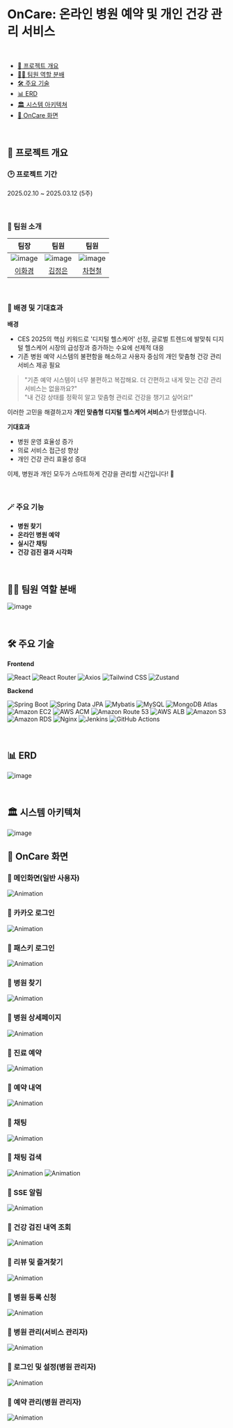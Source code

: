 # OnCare: 온라인 병원 예약 및 개인 건강 관리 서비스

</br>

- [📘 프로젝트 개요](#📘-프로젝트-개요)
- [🧑‍💻 팀원 역할 분배](#🧑‍💻-팀원-역할-분배)
- [🛠️ 주요 기술](#️🛠️-주요-기술)
- [📊 ERD](#📊-erd)
- [🏛️ 시스템 아키텍쳐](#🏛️-시스템-아키텍쳐)
- [🎵 OnCare 화면](#🎵-oncare-화면)

</br>

## 📘 프로젝트 개요

### 🕑 프로젝트 기간
2025.02.10 ~ 2025.03.12 (5주)

</br>

### 💁 팀원 소개
|팀장|팀원|팀원|
|:---:|:---:|:---:|
|![image](https://github.com/hwakyung99.png)|![image](https://github.com/jjoool.png)|![image](https://github.com/bright-cha.png)|
|[이화경](https://github.com/hwakyung99)|[김정은](https://github.com/jjoool)|[차현철](https://github.com/bright-cha)|

</br>

### 🏅 배경 및 기대효과
**배경**
- CES 2025의 핵심 키워드로 '디지털 헬스케어' 선정, 글로벌 트렌드에 발맞춰 디지털 헬스케어 시장의 급성장과 증가하는 수요에 선제적 대응</br>
- 기존 병원 예약 시스템의 불편함을 해소하고 사용자 중심의 개인 맞춤형 건강 관리 서비스 제공 필요</br>

> "기존 예약 시스템이 너무 불편하고 복잡해요. 더 간편하고 내게 맞는 건강 관리 서비스는 없을까요?"</br>
> "내 건강 상태를 정확히 알고 맞춤형 관리로 건강을 챙기고 싶어요!"

이러한 고민을 해결하고자 **개인 맞춤형 디지털 헬스케어 서비스**가 탄생했습니다.

**기대효과**
- 병원 운영 효율성 증가
- 의료 서비스 접근성 향상
- 개인 건강 관리 효율성 증대

이제, 병원과 개인 모두가 스마트하게 건강을 관리할 시간입니다! 🚀

</br>

### 🪄 주요 기능
- **병원 찾기**
- **온라인 병원 예약**
- **실시간 채팅**
- **건강 검진 결과 시각화**

</br>

## 🧑‍💻 팀원 역할 분배
![image](<readme_assets/팀원 역할.png>)

</br>

## 🛠️ 주요 기술
**Frontend**

![React](https://img.shields.io/badge/React-61DAFB?style=flat&logo=react&logoColor=black)
![React Router](https://img.shields.io/badge/React_Router-CA4245?style=flat&logo=react-router&logoColor=white)
![Axios](https://img.shields.io/badge/Axios-5A29E4?style=flat&logo=axios&logoColor=white)
![Tailwind CSS](https://img.shields.io/badge/Tailwind_CSS-06B6D4?style=flat&logo=tailwindcss&logoColor=white)
![Zustand](https://img.shields.io/badge/Zustand-59666C?style=flat)


**Backend**

![Spring Boot](https://img.shields.io/badge/Spring%20Boot-6DB33F?style=flat&logo=spring-boot&logoColor=white)
![Spring Data JPA](https://img.shields.io/badge/Spring_Data_JPA-6DB33F?style=flat)
![Mybatis](https://img.shields.io/badge/Mybatis-59666C?style=flat)
![MySQL](https://img.shields.io/badge/MySQL-4479A1?style=flat&logo=mysql&logoColor=white)
![MongoDB Atlas](https://img.shields.io/badge/MongoDB_Atlas-47A248?style=flat&logo=mongodb&logoColor=white)
![Amazon EC2](https://img.shields.io/badge/Amazon_EC2-FF9900?style=flat&logo=AmazonEC2&logoColor=white)
![AWS ACM](https://img.shields.io/badge/AWS_ACM-FF9900?style=flat&logoColor=white)
![Amazon Route 53](https://img.shields.io/badge/Amazon_Route_53-8C4FFF?style=flat&logo=AmazonRoute53&logoColor=white)
![AWS ALB](https://img.shields.io/badge/AWS_ALB-8C4FFF?style=flat&logo=awselasticloadbalancing&logoColor=white)
![Amazon S3](https://img.shields.io/badge/Amazon_S3-569A31?style=flat&logo=AmazonS3&logoColor=white)
![Amazon RDS](https://img.shields.io/badge/Amazon_RDS-527FFF?style=flat&logo=AmazonRDS&logoColor=white)
![Nginx](https://img.shields.io/badge/Nginx-009639?style=flat&logo=Nginx&logoColor=white)
![Jenkins](https://img.shields.io/badge/Jenkins-D24939?style=flat&logo=Jenkins&logoColor=white)
![GitHub Actions](https://img.shields.io/badge/GitHub_Actions-2088FF?style=flat&logo=githubactions&logoColor=white)


</br>

## 📊 ERD

![image](readme_assets/ERD.png)

</br>

## 🏛️ 시스템 아키텍쳐

![image](<readme_assets/시스템 아키텍처.png>)
</br>

## 🎵 OnCare 화면
### 📍 메인화면(일반 사용자)
![Animation](<readme_assets/일반 사용자 메인화면.gif>)
</br>

### 📍 카카오 로그인
![Animation](<readme_assets/카카오 로그인.gif>)
</br>

### 📍 패스키 로그인
![Animation](<readme_assets/패스키 로그인.gif>)
</br>

### 📍 병원 찾기
![Animation](<readme_assets/병원 찾기.gif>)
</br>

### 📍 병원 상세페이지
![Animation](<readme_assets/병원 상세페이지.gif>)
</br>

### 📍 진료 예약
![Animation](<readme_assets/진료 예약.gif>)
</br>

### 📍 예약 내역
![Animation](<readme_assets/예약 내역.gif>)
</br>

### 📍 채팅
![Animation](<readme_assets/채팅.gif>)
</br>

### 📍 채팅 검색
![Animation](<readme_assets/채팅 메시지 기록 검색.gif>)
![Animation](<readme_assets/채팅 목록 검색.gif>)
</br>

### 📍 SSE 알림
![Animation](<readme_assets/알림.gif>)
</br>

### 📍 건강 검진 내역 조회
![Animation](<readme_assets/건강검진내역 조회.gif>)
</br>

### 📍 리뷰 및 즐겨찾기
![Animation](<readme_assets/즐겨찾기 및 리뷰.gif>)
</br>

### 📍 병원 등록 신청
![Animation](<readme_assets/병원 등록.gif>)
</br>

### 📍 병원 관리(서비스 관리자)
![Animation](<readme_assets/시스템 관리자.gif>)
</br>

### 📍 로그인 및 설정(병원 관리자)
![Animation](<readme_assets/병원 로그인 및 설정.gif>)
</br>

### 📍 예약 관리(병원 관리자)
![Animation](<readme_assets/예약관리.gif>)
</br>
